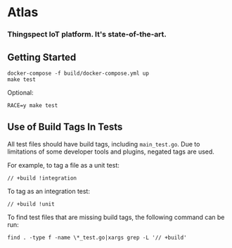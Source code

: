 # Atlas

### Thingspect IoT platform. It's state-of-the-art.

## Getting Started

```
docker-compose -f build/docker-compose.yml up
make test
```

Optional:

```
RACE=y make test
```

## Use of Build Tags In Tests

All test files should have build tags, including `main_test.go`. Due to
limitations of some developer tools and plugins, negated tags are used.

For example, to tag a file as a unit test:

```
// +build !integration
```

To tag as an integration test:

```
// +build !unit
```

To find test files that are missing build tags, the following command can be
run:

`find . -type f -name \*_test.go|xargs grep -L '// +build'`
